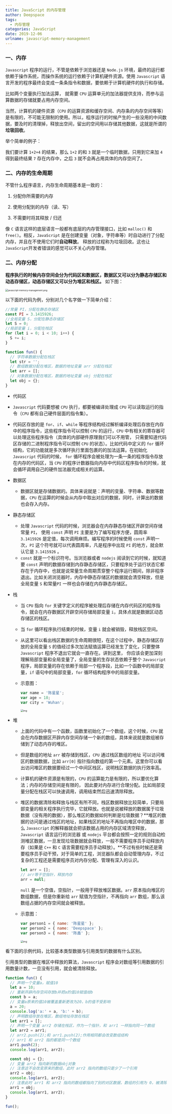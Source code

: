 ```yaml
---
title: JavaScript 的内存管理
author: Deepspace
tags:
  - 内存管理
categories: JavaScript
date: 2019-12-06
urlname: javascript-memory-management
---
```


<!-- ## JavaScript 的内存管理（一） -->

### 一、内存

`Javascript` 程序的运行，不管是依赖于浏览器还是 `Node.js` 环境，最终的运行都依赖于操作系统，而操作系统的运行依赖于计算机硬件资源。使用 `Javascript` 语言开发的程序最终会变成一条条指令和数据，要依赖于计算机硬件的执行和存储。

比如两个变量执行加法运算， 就需要 `CPU` 运算单元的加法器提供支持，而参与运算数据的存储就要占用内存空间。

当然，计算机的硬件资源（`CPU` 的运算资源和缓存空间、内存条的内存空间等等）是有限的，不可能无限制的使用。所以，程序运行的时候产生的一些没用的中间数据，要及时的清理掉，释放出空间，留出的空间用以存储其他数据，这就是所谓的**垃圾回收**。

举个简单的例子：

我们要计算 `1+2+4` 的结果，那么 `1+2` 的和 `3` 就是一个临时数据，只用到它来加 `4` 得到最终结果 `7` 存在内存中，之后 `3` 就不会再占用具体的内存空间了。

<!-- more -->

### 二、内存的生命周期

不管什么程序语言，内存生命周期基本是一致的：

1. 分配你所需要的内存

2. 使用分配到的内存（读、写）

3. 不需要时将其释放 / 归还

像 `C` 语言这样的底层语言一般都有底层的内存管理接口，比如 `malloc()` 和 `free()`。相反，`JavaScript` 是在创建变量（对象，字符串等）时自动进行了分配内存，并且在不使用它们时**自动释放**。 释放的过程称为垃圾回收。这也让 `JavaScript`开发者错误的感觉可以不关心内存管理。

### 二、内存分配

**程序执行的时候内存空间会分为代码区和数据区，数据区又可以分为静态存储区和动态存储区，动态存储区又可以分为堆区和栈区。** 如下图：

<img src="https://raw.githubusercontent.com/IDeepspace/ImageHosting/master/JavaScript/javascript-memory-management.jpg" alt="javascript-memory-management.png" style="zoom:50%;" />

以下面的代码为例，分别对几个名字做一下简单介绍：

```javascript
//常量 PI，分配在静态存储区
const PI = 3.1415926;
//全局变量 S，分配在静态存储区
let S = 0;
//局部变量 i，分配在栈区
for (let i = 0; i < 10; i++) {
  S += i;
}

function fun() {
  // 字符串数据分配在栈区
  let str = '';
  // 数组数据分配在堆区，数据的地址变量 arr 分配在栈区
  let arr = [];
  // 对象数据分配在堆区，数据的地址变量 obj 分配在栈区
  let obj = {};
}
```

- 代码区

- `Javascript` 代码要想被 `CPU` 执行，都要被编译处理成 `CPU` 可以读取运行的指令（`CPU` 都有自己硬件层面的指令集）。
- 代码区存放的是 `for`、`if`、`while` 等程序结构经过解析编译处理后存放在内存中的程序指令，这些程序指令可以控制 `CPU` 的运行，`CPU` 中有相关的寄存器可以处理这些程序指令（具体的内部硬件原理我们可以不用管， 只需要知道代码区存储的二进制程序指令可以控制 `CPU` 的状态）。比如代码中定义的 `for` 循环结构，它的功能就是多次循环执行里面包裹的的加法运算。在初始化 `Javascript` 代码的时候， `for` 循环程序会被处理为一条一条的程序指令存放在内存的代码区，当 `CPU` 的程序计数器指向内存中代码区程序指令的时候，就会循环调用自己的硬件加法器完成相关的运算。

- 数据区

  - 数据区就是存储数据的。具体来说就是：声明的变量、字符串、数据等数据，`CPU` 在运算的时候会从内存中取出对应的数据，同时，计算出的数据也会存入内存。

- 静态存储区

  - 处理 `Javascript` 代码的时候，浏览器会在内存静态存储区开辟空间存储常量 `PI`， 使用 `const` 声明 `PI` 主要是为了编写程序方便，圆周率 `3.1415926` 是定值，每次调用麻烦。编写程序的时候使用 `const` 声明一次，`PI` 这个符号就可以代表圆周率，凡是程序中出现 `PI` 的地方，就会默认它是 `3.1415926` 。
  - `const` 就是一个标识符号。当浏览器或者 `nodejs` 阅读到它的时候，就知道要 `const` 声明的数据存储到内存静态存储区，只要程序处于运行状态它都存在于内存中，也就是说常量生命周期贯穿整个程序运行期间，除非程序退出。比如关闭浏览器时，内存中静态存储区的数据就会清空释放，但是全局变量 `S` 和常量`PI` 一样也会存储在内存静态存储区。

- 栈

  - 当 `CPU` 指向 `for` 关键字定义的程序被处理后存储在内存代码区的程序指令，就会在内存数据区开辟空间存储局部变量 `i`，具体点就是数据区动态存储区的栈区。

  - 当 `for` 循环程序执行结束的时候，变量 `i` 就会被销毁，释放栈区空间。

  - 从这里可以看出栈区数据的生命周期很短，在这个过程中，静态存储区存放的全局变量 `S` 的值经过多次加法赋值运算已经发生了变化，只要整体 `Javascript` 程序不退出它就会一直存在。讲到这里， 你应该会更加深刻理解局部变量和全局变量了，全局变量的生存状态依赖于整个 `Javascript` 程序，局部变量的存在依赖于局部一个程序段，比如一个函数中的局部变量，`if` 语句中的局部变量，`for` 循环结构程序中的局部变量。

  - 示意图：

    ```javascript
    var name = '陈星星';
    var age = 18;
    var city = 'Wuhan';
    ```

    <img src="https://raw.githubusercontent.com/IDeepspace/ImageHosting/master/JavaScript/javascript-memory-management-stack.jpg" alt="img" style="zoom:50%;" />

- 堆

  - 上面的代码中有一个函数，函数里初始化了一个数组，这个时候，`CPU` 就会在内存数据区开辟内存空间存储一个新的数组，具体来说就是数组被存储到了动态内存的堆区。

  - 但是数组的地址 `arr` 被存储到栈区，`CPU` 通过栈区数组的地址 可以访问堆区的数据数据，比如 `arr[0]` 指针指向数组的第一个元素。这里你可以看出访问堆区的数据要经过一个中间区栈区，说明栈区数据的执行效率高。

  - 计算机的硬件资源是有限的，`CPU` 的运算能力是有限的，所以要优化算法；内存的存储空间是有限的， 因此要对内存进行合理分配。比如局部变量分配在栈区可以快速调用，调用结束然后迅速清除释放。

  - 堆区的数据清除和释放与栈区有所不同，栈区数据释放比较简单，只要局部变量的相关程序执行完毕，它就释放。也就是说被释放的数据属于垃圾数据（没有用的数据），那么堆区的数据如何判断是垃圾数据？**堆区的数据的访问是通过栈区的地址，如果栈区的地址不再指向堆区中的数据，那么 `Javascript` 的解释器就会把该数据占用的内存区域清空释放，`Javascript` 语言运行的浏览器 或 `nodejs` 平台都会按照一定的规则自动检测堆区数据，一旦发现垃圾数据就会释放，一般不需要程序员手动释放内存（如果是 `C++` 和 `C` 语言需要程序员手动释放）。**不过有些时候还是需要程序员手动干预，对于简单的工程，浏览器队都会自动管理内存，不过复杂的工程还是需要程序员对内存分配、管理有深入的认识。

    ```javascript
    let arr = [];
    // arr等于空指针，释放内存
    arr = null;
    ```

    `null` 是一个空值，空指针，一般用于释放堆区数据。`arr` 原本指向堆区的数组数据，但是你重新给 `arr` 赋值为空指针，不再指向 `arr` 数组，那么该数组占据的内存空间就会被释放。

  - 示意图：

    ```javascript
    var person1 = { name: '陈星星' };
    var person2 = { name: 'Deepspace' };
    var person3 = { name: '陈鑫' };
    ```

    <img src="https://raw.githubusercontent.com/IDeepspace/ImageHosting/master/JavaScript/javascript-memory-management-heap.jpg" alt="img" style="zoom:50%;" />

看下面的示例代码，比较基本类型数据与引用类型的数据有什么区别。

引用类型的数据在堆区中释放的算法，`Javascript` 程序会对数组等引用数据的引用数量计数，一旦没有引用，就会被清除释放。

```javascript
function fun() {
  // 声明一个变量a，赋值10
  let a = 10;
  // 重新开辟内存空间存放b并把a的值10赋值给b
  const b = a;
  // 变量a原来的值10被覆盖重新更改为20，b的值不受影响
  a = 20;
  console.log('a:' + a, 'b:' + b);
  // 声明数组存放在堆区，数组地址存放在栈区
  let arr1 = [];
  // 声明一个变量 arr2 存储在栈区，作为一个指针，和 arr1 一样指向同一个数组
  let arr2 = arr1;
  // arr2.push(2);和 arr1.push(2);作用相同都会改变数组结构
  // arr1 和 arr2 指的都是同一个数组
  arr1.push(2);
  console.log(arr1, arr2);

  const obj = {};
  // 变量 arr2 指向新的数据obj对象
  // 注意这不会改变原来的数组，此时 arr2 指向的数组只是少了一个引用
  arr2 = obj;
  console.log(arr1, arr2);
  // 注意此时 arr1 和 arr2 指向的数组都指向了别的对区数据，数组的引用为 0，被清除释放
  arr1 = obj;
  console.log(arr1, arr2);
}

fun();
```
